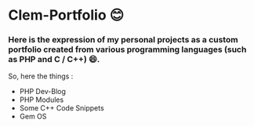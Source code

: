 # Clem-Portfolio :blush: 

### Here is the expression of my personal projects as a custom portfolio created from various programming languages (such as PHP and C / C++) :smile:.

So, here the things : 

- PHP Dev-Blog
- PHP Modules
- Some C++ Code Snippets
- Gem OS
